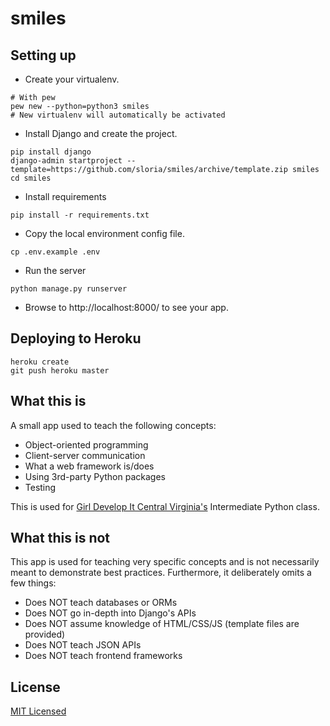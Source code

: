 # smiles

## Setting up

* Create your virtualenv.

```
# With pew
pew new --python=python3 smiles
# New virtualenv will automatically be activated
```

* Install Django and create the project.

```
pip install django
django-admin startproject --template=https://github.com/sloria/smiles/archive/template.zip smiles
cd smiles
```

* Install requirements

```
pip install -r requirements.txt
```

* Copy the local environment config file.

```
cp .env.example .env
```

* Run the server

```
python manage.py runserver
```

* Browse to http://localhost:8000/ to see your app.

## Deploying to Heroku

```
heroku create
git push heroku master
```

## What this is

A small app used to teach the following concepts:

* Object-oriented programming
* Client-server communication
* What a web framework is/does
* Using 3rd-party Python packages
* Testing

This is used for [Girl Develop It Central Virginia's](https://www.meetup.com/Girl-Develop-It-CentralVA/) Intermediate Python class.

## What this is not

This app is used for teaching very specific concepts and is not
necessarily meant to demonstrate best practices. Furthermore, it
deliberately omits a few things:

* Does NOT teach databases or ORMs
* Does NOT go in-depth into Django's APIs
* Does NOT assume knowledge of HTML/CSS/JS (template files are provided)
* Does NOT teach JSON APIs
* Does NOT teach frontend frameworks


## License

[MIT Licensed](https://sloria.mit-license.org/)
